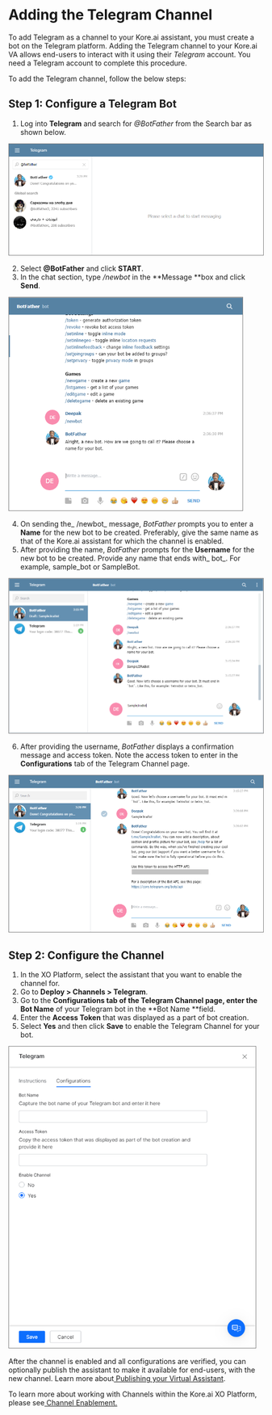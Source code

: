 # Adding the Telegram Channel

To add Telegram as a channel to your Kore.ai assistant, you must create a bot on the Telegram platform. Adding the Telegram channel to your Kore.ai VA allows end-users to interact with it using their _Telegram_ account. You need a Telegram account to complete this procedure.

To add the Telegram channel, follow the below steps:


## Step 1: Configure a Telegram Bot



1. Log into **Telegram** and search for _@BotFather_ from the Search bar as shown below.
<img src="./images/telegram.png" alt="telegram channel" title="telegram channel" style="border: 1px solid gray; zoom:70%;">

2. Select **@BotFather** and click **START**.
3. In the chat section, type _/newbot_ in the **Message **box and click **Send**.
<img src="./images/telegram1.png" alt="telegram bot" title="telegram bot" style="border: 1px solid gray; zoom:70%;">

4. On sending the_ /newbot_ message, _BotFather_ prompts you to enter a **Name** for the new bot to be created. Preferably, give the same name as that of the Kore.ai assistant for which the channel is enabled.
5. After providing the name, _BotFather_ prompts for the **Username** for the new bot to be created. Provide any name that ends with_ bot_. For example, sample_bot or SampleBot.

<img src="./images/telegram2.png" alt="telegram configuration" title="telegram configuration" style="border: 1px solid gray; zoom:70%;">

6. After providing the username, _BotFather_ displays a confirmation message and access token. Note the access token to enter in the **Configurations** tab of the Telegram Channel page.
<img src="./images/telegram3.png" alt="telegram confirmation" title="telegram confirmation" style="border: 1px solid gray; zoom:70%;">



## Step 2: Configure the Channel



1. In the XO Platform, select the assistant that you want to enable the channel for.
2. Go to **Deploy > Channels > Telegram**.
3. Go to the **Configurations **tab of the Telegram Channel page, enter the** Bot Name** of your Telegram bot in the **Bot Name **field.
4. Enter the **Access Token** that was displayed as a part of bot creation.
5. Select **Yes** and then click **Save** to enable the Telegram Channel for your bot.
<img src="./images/telegram4.png" alt="enable telegram channel" title="enable telegram channel" style="border: 1px solid gray; zoom:70%;">


After the channel is enabled and all configurations are verified, you can optionally publish the assistant to make it available for end-users, with the new channel. Learn more about[ Publishing your Virtual Assistant](https://developer.kore.ai/docs/bots/publish/publishing-bot/).

To learn more about working with Channels within the Kore.ai XO Platform, please see[ Channel Enablement.](https://developer.kore.ai/docs/bots/channel-enablement/adding-channels-to-your-bot/)
